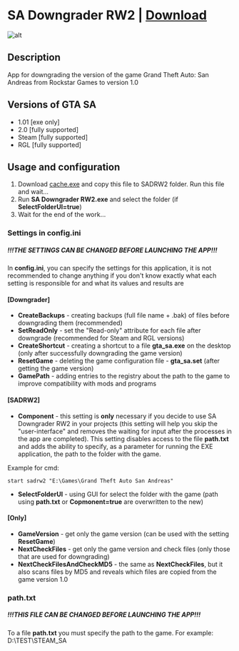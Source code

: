 # SA Downgrader RW2 | [Download](https://github.com/Zalexanninev15/SADRW2/releases/tag/1.2-Beta)
![alt](https://image.jimcdn.com/app/cms/image/transf/dimension=117x10000:format=png/path/s876f79fd6a5f4193/image/i1971da86cd486af0/version/1610909548/image.png)
## Description
App for downgrading the version of the game Grand Theft Auto: San Andreas from Rockstar Games to version 1.0

## Versions of GTA SA

* 1.01 [exe only]
* 2.0 [fully supported]
* Steam [fully supported]
* RGL [fully supported]

## Usage and configuration

1. Download [cache.exe](https://drive.google.com/file/d/1XLe4paTDixkgULMuvpbxJUGufDpcIQIn/view) and copy this file to SADRW2 folder. Run this file and wait...
2. Run **SA Downgrader RW2.exe** and select the folder (if **SelectFolderUI=true**)
3. Wait for the end of the work...

### Settings in config.ini

##### !!!THE SETTINGS CAN BE CHANGED BEFORE LAUNCHING THE APP!!!

In **config.ini**, you can specify the settings for this application, it is not recommended to change anything if you don't know exactly what each setting is responsible for and what its values and results are


#### [Downgrader]

* **CreateBackups** - creating backups (full file name + .bak) of files before downgrading them (recommended)
* **SetReadOnly** - set the "Read-only" attribute for each file after downgrade (recommended for Steam and RGL versions)
* **CreateShortcut** - creating a shortcut to a file **gta_sa.exe** on the desktop (only after successfully downgrading the game version)
* **ResetGame** - deleting the game configuration file - **gta_sa.set** (after getting the game version)
* **GamePath** - adding entries to the registry about the path to the game to improve compatibility with mods and programs

#### [SADRW2]

* **Component** - this setting is **only** necessary if you decide to use SA Downgrader RW2 in your projects (this setting will help you skip the "user-interface" and removes the waiting for input after the processes in the app are completed). This setting disables access to the file **path.txt** and adds the ability to specify, as a parameter for running the EXE application, the path to the folder with the game. 

 Example for cmd: 

  ```shell
  start sadrw2 "E:\Games\Grand Theft Auto San Andreas"
  ```

* **SelectFolderUI** - using GUI for select the folder with the game (path using **path.txt** or **Copmonent=true** are overwritten to the new)

#### [Only]

* **GameVersion** - get only the game version (can be used with the setting **ResetGame**)
* **NextCheckFiles** - get only the game version and check files (only those that are used for downgrading)
* **NextCheckFilesAndCheckMD5** - the same as **NextCheckFiles**, but it also scans files by MD5 and reveals which files are copied from the game version 1.0

### path.txt

##### !!!THIS FILE CAN BE CHANGED BEFORE LAUNCHING THE APP!!!

To a file **path.txt** you must specify the path to the game. For example: D:\TEST\STEAM_SA
